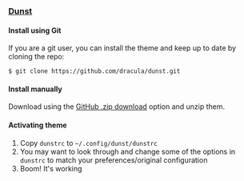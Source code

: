 ### [Dunst](https://dunst-project.org)

#### Install using Git

If you are a git user, you can install the theme and keep up to date by cloning the repo:

    $ git clone https://github.com/dracula/dunst.git

#### Install manually

Download using the [GitHub .zip download](https://github.com/dracula/dunst/archive/master.zip) option and unzip them.

#### Activating theme

1. Copy `dunstrc` to `~/.config/dunst/dunstrc`
2. You may want to look through and change some of the options in `dunstrc`
to match your preferences/original configuration
3. Boom! It's working
